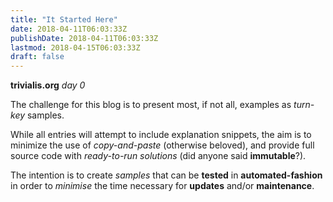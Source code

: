 ```yaml
---
title: "It Started Here"
date: 2018-04-11T06:03:33Z
publishDate: 2018-04-11T06:03:33Z
lastmod: 2018-04-15T06:03:33Z
draft: false
---
```


**trivialis.org** *day 0*

The challenge for this blog is to present most, if not all, examples as *turn-key* samples.

While all entries will attempt to include explanation snippets, the aim is to minimize the use of *copy-and-paste* (otherwise beloved), and provide full source code with *ready-to-run solutions* (did anyone said **immutable**?).
<!--more-->

The intention is to create *samples* that can be **tested** in **automated-fashion** in order to *minimise* the time necessary for **updates** and/or **maintenance**.
